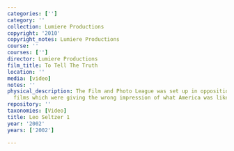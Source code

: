```yaml
---
categories: ['']
category: ''
collection: Lumiere Productions
copyright: '2010'
copyright_notes: Lumiere Productions
course: ''
courses: ['']
director: Lumiere Productions
film_title: To Tell The Truth
location: ''
media: [video]
notes: ''
physical_description: The Film and Photo League was set up in opposition to Hollywood
  films which were giving the wrong impression of what America was like.
repository: ''
taxonomies: [Video]
title: Leo Seltzer 1
year: '2002'
years: ['2002']

---
```

